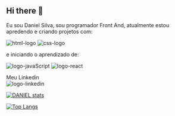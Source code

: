 ## Hi there 👋

Eu sou Daniel Silva, sou programador Front And, atualmente estou apredendo e criando projetos com:

<img src="https://img.shields.io/badge/HTML-239120?style=for-the-badge&logo=html5&logoColor=white" alt="html-logo"/>

<img src="https://img.shields.io/badge/CSS-239120?&style=for-the-badge&logo=css3&logoColor=white" alt="css-logo"/>

e iniciando o aprendizado de:

<img src="https://img.shields.io/badge/JavaScript-F7DF1E?style=for-the-badge&logo=javascript&logoColor=black" alt="logo-javaScript"/>

<img src="https://img.shields.io/badge/React-20232A?style=for-the-badge&logo=react&logoColor=61DAFB" alt="logo-react"/>

Meu Linkedin
<br>
<a href="www.linkedin.com/in/daniel-silva-146139218"></a><img src="https://img.shields.io/badge/LinkedIn-0077B5?style=for-the-badge&logo=linkedin&logoColor=white" alt="logo-linkedin"/>

[![DANIEL stats](https://github-readme-stats.vercel.app/api?username=Daniel-spk)](https://github.com/anuraghazra/github-readme-stats)

[![Top Langs](https://github-readme-stats.vercel.app/api/top-langs/?username=Daniel-spk)](https://github.com/anuraghazra/github-readme-stats)
